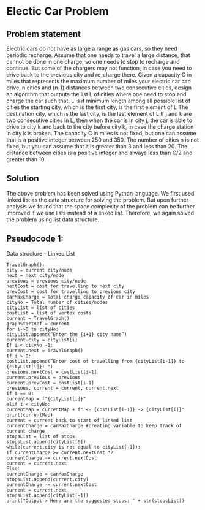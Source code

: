 # Electic Car Problem

## Problem statement
Electric cars do not have as large a range as gas cars, so they need periodic recharge. Assume
that one needs to travel a large distance, that cannot be done in one charge, so one needs to
stop to recharge and continue. But some of the chargers may not function, in case you need to
drive back to the previous city and re-charge there. Given a capacity C in miles that represents
the maximum number of miles your electric car can drive, n cities and (n-1) distances between
two consecutive cities, design an algorithm that outputs the list L of cities where one need to
stop and charge the car such that:
L is if minimum length among all possible list of cities
the starting city, which is the first city, is the first element of L
The destination city, which is the last city, is the last element of L
If j and k are two consecutive cities in L, then when the car is in city j, the car is able to drive to
city k and back to the city before city k, in case the charge station in city k is broken.
The capacity C in miles is not fixed, but one can assume that is a positive integer between 250
and 350. The number of cities n is not fixed, but you can assume that it is greater than 3 and
less than 20. The distance between cities is a positive integer and always less than C/2 and
greater than 10.
## Solution
The above problem has been solved using Python language. We first used linked list as the
data structure for solving the problem. But upon further analysis we found that the space
complexity of the problem can be further improved if we use lists instead of a linked list.
Therefore, we again solved the problem using list data structure.
## Pseudocode 1:
Data structure - Linked List
```
TravelGraph():
city = current city/node
next = next city/node
previous = previous city/node
nextCost = cost for travelling to next city
prevCost = cost for travelling to previous city
carMaxCharge = Total charge capacity of car in miles
cityNo = Total number of cities/nodes
cityList = list of cities
costList = list of vertex costs
current = TravelGraph()
graphStartRef = current
for i->0 to cityNo:
cityList.append(“Enter the {i+1} city name”)
current.city = cityList[i]
If i < cityNo -1:
current.next = TravelGraph()
If i > 0:
costList.append(“Enter cost of travelling from {cityList[i-1]} to {cityList[i]}: ")
previous.nextCost = costList[i-1]
current.previous = previous
current.prevCost = costList[i-1]
previous, current = current, current.next
if i == 0:
currentMap = f"{cityList[i]}"
elif i < cityNo:
currentMap = currentMap + f" <- {costList[i-1]} -> {cityList[i]}"
print(currentMap)
current = current back to start of linked list
currentCharge = carMaxCharge #creating variable to keep track of current charge
stopsList = list of stops
stopsList.append(cityList[0])
while(current.city is not equal to cityList[-1]):
If currentCharge >= current.nextCost *2
currentCharge -= current.nextCost
current = current.next
Else:
currentCharge = carMaxCharge
stopsList.append(current.city)
currentCharge -= current.nextCost
current = current.next
stopsList.append(cityList[-1])
print("Output-> Here are the suggested stops: " + str(stopsList))
```
